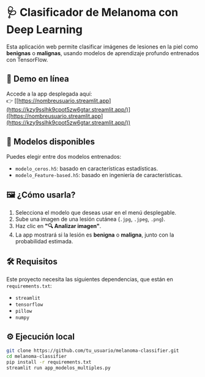 ﻿# 🩺 Clasificador de Melanoma con Deep Learning

Esta aplicación web permite clasificar imágenes de lesiones en la piel como **benignas** o **malignas**, usando modelos de aprendizaje profundo entrenados con TensorFlow.

## 🚀 Demo en línea

Accede a la app desplegada aquí:  
👉 [[https://nombreusuario.streamlit.app](https://kzy9sslhk9cpot5zw6gtar.streamlit.app/)]([https://nombreusuario.streamlit.app](https://kzy9sslhk9cpot5zw6gtar.streamlit.app/))

## 📂 Modelos disponibles

Puedes elegir entre dos modelos entrenados:
- `modelo_ceros.h5`: basado en características estadísticas.
- `modelo_Feature-based.h5`: basado en ingeniería de características.

## 🖼 ¿Cómo usarla?

1. Selecciona el modelo que deseas usar en el menú desplegable.
2. Sube una imagen de una lesión cutánea (`.jpg`, `.jpeg`, `.png`).
3. Haz clic en **"🔍 Analizar imagen"**.
4. La app mostrará si la lesión es **benigna** o **maligna**, junto con la probabilidad estimada.

## 🛠 Requisitos

Este proyecto necesita las siguientes dependencias, que están en `requirements.txt`:

- `streamlit`
- `tensorflow`
- `pillow`
- `numpy`

## ⚙️ Ejecución local

```bash
git clone https://github.com/tu_usuario/melanoma-classifier.git
cd melanoma-classifier
pip install -r requirements.txt
streamlit run app_modelos_multiples.py
